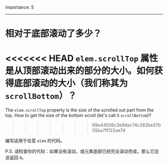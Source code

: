importance: 5

---

# 相对于底部滚动了多少？

<<<<<<< HEAD
`elem.scrollTop` 属性是从顶部滚动出来的部分的大小。如何获得底部滚动的大小（我们称其为 `scrollBottom`）？
=======
The `elem.scrollTop` property is the size of the scrolled out part from the top. How to get the size of the bottom scroll (let's call it `scrollBottom`)?
>>>>>>> 69e44506c3e9dac74c282be37b55ba7ff122ae74

编写适用于任意 `elem` 的代码。

P.S. 请检查你的代码：如果没有滚动，或元素底部已经完全滚动完成，那么它应该返回 `0`。
